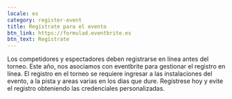 ```yaml
---
locale: es
category: register-event
title: Regístrate para el evento
btn_link: https://formulad.eventbrite.es
btn_text: Regístrate
---
```



Los competidores y espectadores deben registrarse en línea antes del torneo.
Este año, nos asociamos con eventbrite para gestionar el registro en línea.
El registro en el torneo
se requiere ingresar a las instalaciones del evento, a la pista y areas varias en los dias que dure.
Regístrese hoy y evite el
registro obteniendo las credenciales personalizadas.

